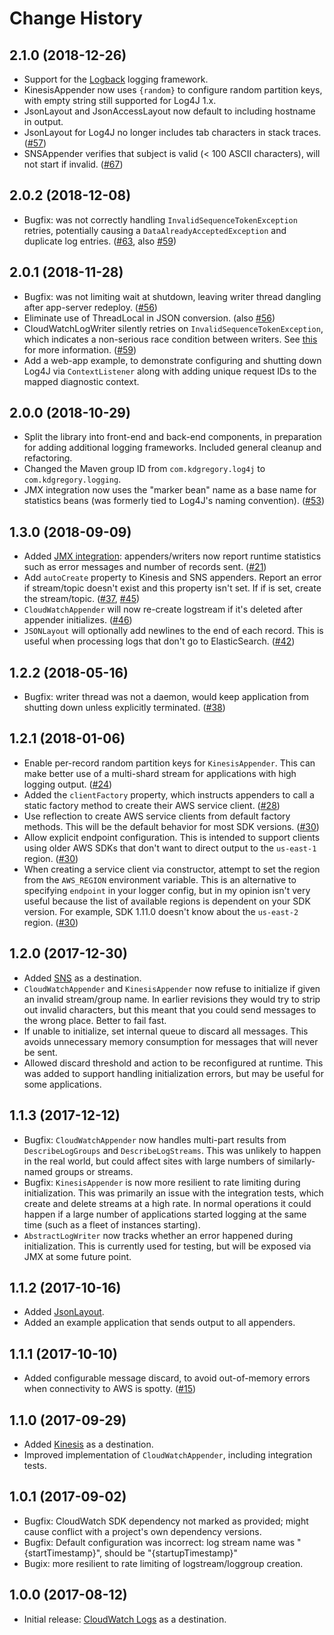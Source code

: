# Change History

## 2.1.0 (2018-12-26)

* Support for the [Logback](https://logback.qos.ch/) logging framework.
* KinesisAppender now uses `{random}` to configure random partition keys, with
  empty string still supported for Log4J 1.x.
* JsonLayout and JsonAccessLayout now default to including hostname in output.
* JsonLayout for Log4J no longer includes tab characters in stack traces.
  ([#57](https://github.com/kdgregory/log4j-aws-appenders/issues/57))
* SNSAppender verifies that subject is valid (< 100 ASCII characters), will not
  start if invalid.
  ([#67](https://github.com/kdgregory/log4j-aws-appenders/issues/67))

## 2.0.2 (2018-12-08)

* Bugfix: was not correctly handling `InvalidSequenceTokenException` retries,
  potentially causing a `DataAlreadyAcceptedException` and duplicate log
  entries.
  ([#63](https://github.com/kdgregory/log4j-aws-appenders/issues/63), also
   [#59](https://github.com/kdgregory/log4j-aws-appenders/issues/59))

## 2.0.1 (2018-11-28)

* Bugfix: was not limiting wait at shutdown, leaving writer thread dangling
  after app-server redeploy.
  ([#56](https://github.com/kdgregory/log4j-aws-appenders/issues/56))
* Eliminate use of ThreadLocal in JSON conversion.
  (also [#56](https://github.com/kdgregory/log4j-aws-appenders/issues/56))
* CloudWatchLogWriter silently retries on `InvalidSequenceTokenException`,
  which indicates a non-serious race condition between writers. See
  [this](docs/cloudwatch.md#invalidsequencetokenexception-and-logstream-throttling)
  for more information.
  ([#59](https://github.com/kdgregory/log4j-aws-appenders/issues/59))
* Add a web-app example, to demonstrate configuring and shutting down Log4J
  via `ContextListener` along with adding unique request IDs to the mapped
  diagnostic context.

## 2.0.0 (2018-10-29)

* Split the library into front-end and back-end components, in preparation for
  adding additional logging frameworks. Included general cleanup and refactoring.
* Changed the Maven group ID from `com.kdgregory.log4j` to `com.kdgregory.logging`.
* JMX integration now uses the "marker bean" name as a base name for statistics
  beans (was formerly tied to Log4J's naming convention).
  ([#53](https://github.com/kdgregory/log4j-aws-appenders/issues/53))

## 1.3.0 (2018-09-09)

* Added [JMX integration](docs/jmx.md): appenders/writers now report
  runtime statistics such as error messages and number of records sent.
  ([#21](https://github.com/kdgregory/log4j-aws-appenders/issues/21))
* Add `autoCreate` property to Kinesis and SNS appenders. Report an
  error if stream/topic doesn't exist and this property isn't set. If
  if is set, create the stream/topic.
  ([#37](https://github.com/kdgregory/log4j-aws-appenders/issues/37),
   [#45](https://github.com/kdgregory/log4j-aws-appenders/issues/45))
* `CloudWatchAppender` will now re-create logstream if it's deleted after
  appender initializes.
  ([#46](https://github.com/kdgregory/log4j-aws-appenders/issues/46))
* `JSONLayout` will optionally add newlines to the end of each record.
  This is useful when processing logs that don't go to ElasticSearch.
  ([#42](https://github.com/kdgregory/log4j-aws-appenders/issues/42))


## 1.2.2 (2018-05-16)

* Bugfix: writer thread was not a daemon, would keep application from shutting down
  unless explicitly terminated.
  ([#38](https://github.com/kdgregory/log4j-aws-appenders/issues/38))


## 1.2.1 (2018-01-06)

* Enable per-record random partition keys for `KinesisAppender`. This can make better
  use of a multi-shard stream for applications with high logging output.
  ([#24](https://github.com/kdgregory/log4j-aws-appenders/issues/24))
* Added the `clientFactory` property, which instructs appenders to call a static factory
  method to create their AWS service client.
  ([#28](https://github.com/kdgregory/log4j-aws-appenders/issues/28))
* Use reflection to create AWS service clients from default factory methods. This will
  be the default behavior for most SDK versions.
  ([#30](https://github.com/kdgregory/log4j-aws-appenders/issues/30))
* Allow explicit endpoint configuration. This is intended to support clients using older
  AWS SDKs that don't want to direct output to the `us-east-1` region.
  ([#30](https://github.com/kdgregory/log4j-aws-appenders/issues/30))
* When creating a service client via constructor, attempt to set the region from the
  `AWS_REGION` environment variable. This is an alternative to specifying `endpoint`
  in your logger config, but in my opinion isn't very useful because the list of
  available regions is dependent on your SDK version. For example, SDK 1.11.0 doesn't
  know about the `us-east-2` region.
  ([#30](https://github.com/kdgregory/log4j-aws-appenders/issues/30))


## 1.2.0 (2017-12-30)

* Added [SNS](docs/sns.md) as a destination.
* `CloudWatchAppender` and `KinesisAppender` now refuse to initialize if given an invalid
  stream/group name. In earlier revisions they would try to strip out invalid characters,
  but this meant that you could send messages to the wrong place. Better to fail fast.
* If unable to initialize, set internal queue to discard all messages. This avoids
  unnecessary memory consumption for messages that will never be sent.
* Allowed discard threshold and action to be reconfigured at runtime. This was added to
  support handling initialization errors, but may be useful for some applications.


## 1.1.3 (2017-12-12)

* Bugfix: `CloudWatchAppender` now handles multi-part results from `DescribeLogGroups`
  and `DescribeLogStreams`. This was unlikely to happen in the real world, but could
  affect sites with large numbers of similarly-named groups or streams.
* Bugfix: `KinesisAppender` is now more resilient to rate limiting during initialization.
  This was primarily an issue with the integration tests, which create and delete streams
  at a high rate. In normal operations it could happen if a large number of applications
  started logging at the same time (such as a fleet of instances starting).
* `AbstractLogWriter` now tracks whether an error happened during initialization. This is
  currently used for testing, but will be exposed via JMX at some future point.


## 1.1.2 (2017-10-16)

* Added [JsonLayout](docs/jsonlayout.md).
* Added an example application that sends output to all appenders.


## 1.1.1 (2017-10-10)

* Added configurable message discard, to avoid out-of-memory errors when
  connectivity to AWS is spotty.
  ([#15](https://github.com/kdgregory/log4j-aws-appenders/issues/15))


## 1.1.0 (2017-09-29)

* Added [Kinesis](docs/kinesis.md) as a destination.
* Improved implementation of `CloudWatchAppender`, including integration tests.


## 1.0.1 (2017-09-02)

* Bugfix: CloudWatch SDK dependency not marked as provided; might cause conflict
  with a project's own dependency versions.
* Bugfix: Default configuration was incorrect: log stream name was "{startTimestamp}",
  should be "{startupTimestamp}"
* Bugix: more resilient to rate limiting of logstream/loggroup creation.


## 1.0.0 (2017-08-12)

* Initial release: [CloudWatch Logs](docs/cloudwatch.md) as a destination.
